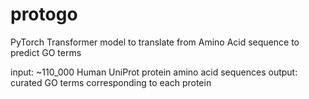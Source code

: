 # protogo
PyTorch Transformer model to translate from Amino Acid sequence to predict GO terms

input: ~110_000 Human UniProt protein amino acid sequences
output: curated GO terms corresponding to each protein